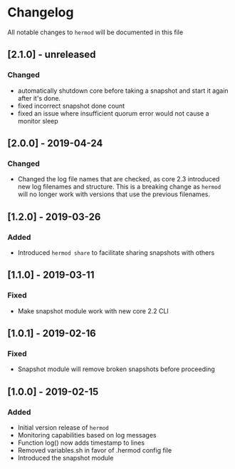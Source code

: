 # Changelog

All notable changes to `hermod` will be documented in this file

## [2.1.0] - unreleased
### Changed
- automatically shutdown core before taking a snapshot and start it again after it's done.
- fixed incorrect snapshot done count
- fixed an issue where insufficient quorum error would not cause a monitor sleep

## [2.0.0] - 2019-04-24
### Changed
- Changed the log file names that are checked, as core 2.3 introduced new log filenames and structure. This is a breaking change as `hermod` will no longer work with versions that use the previous filenames.

## [1.2.0] - 2019-03-26
### Added
- Introduced `hermod share` to facilitate sharing snapshots with others

## [1.1.0] - 2019-03-11
### Fixed
- Make snapshot module work with new core 2.2 CLI

## [1.0.1] - 2019-02-16
### Fixed
- Snapshot module will remove broken snapshots before proceeding

## [1.0.0] - 2019-02-15
### Added
- Initial version release of `hermod`
- Monitoring capabilities based on log messages
- Function log() now adds timestamp to lines
- Removed variables.sh in favor of .hermod config file
- Introduced the snapshot module
